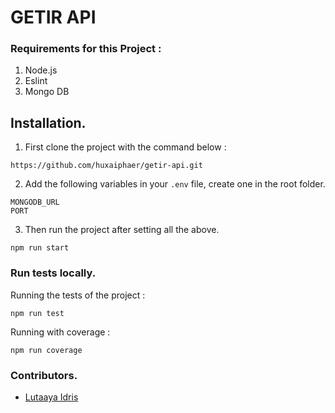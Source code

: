 # GETIR API
 
### Requirements for this Project :
1. Node.js
2. Eslint
3. Mongo DB

## Installation.

1. First clone the project with the command below :

```
https://github.com/huxaiphaer/getir-api.git
```

2. Add the following variables in your `.env` file, create one in the root folder.

```
MONGODB_URL
PORT
```

3. Then run the project after setting all the above.

```
npm run start
```

### Run tests locally.

Running the tests of the project :

```
npm run test
```
Running with coverage :

```
npm run coverage
```

### Contributors.

* [Lutaaya Idris](https://github.com/huxaiphaer)